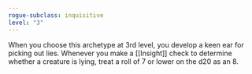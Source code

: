 ```yaml
---
rogue-subclass: inquisitive
level: "3"
---
```


When you choose this archetype at 3rd level, you develop a keen ear for picking out lies. Whenever you make a [[Insight]] check to determine whether a creature is lying, treat a roll of 7 or lower on the d20 as an 8.